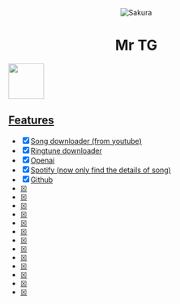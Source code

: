 <p align="center">
  <img src="https://telegra.ph/file/43e9e3a2e604ea243d3f7.jpg" alt="Sakura">
</p>
<h1 align="center">
  <b>Mr TG</b>
</h1>

<a href="https://t.me/Unni0240">
  <img src="https://img.shields.io/badge/Join-blue?logo=telegram" width="70">


## Features

- [x] Song downloader (from youtube)
- [x] Ringtune downloader
- [x] Openai
- [x] Spotify (now only find the details of song)
- [x] Github
- [x] 
- [x] 
- [x] 
- [x] 
- [x] 
- [x] 
- [x] 
- [x] 
- [x] 
- [x] 
- [x] 
- [x] 
- [x] 

